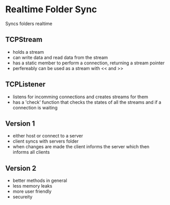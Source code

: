 # Realtime Folder Sync
Syncs folders realtime

## TCPStream
- holds a stream
- can write data and read data from the stream
- has a static member to perform a connection, returning a stream pointer
- perfereably can be used as a stream with << and >>

## TCPListener
- listens for incomming connections and creates streams for them
- has a 'check' function that checks the states of all the streams and if a connection is waiting

## Version 1
- either host or connect to a server
- client syncs with servers folder
- when changes are made the client informs the server which then informs all clients

## Version 2
- better methods in general
- less memory leaks
- more user friendly
- secureity